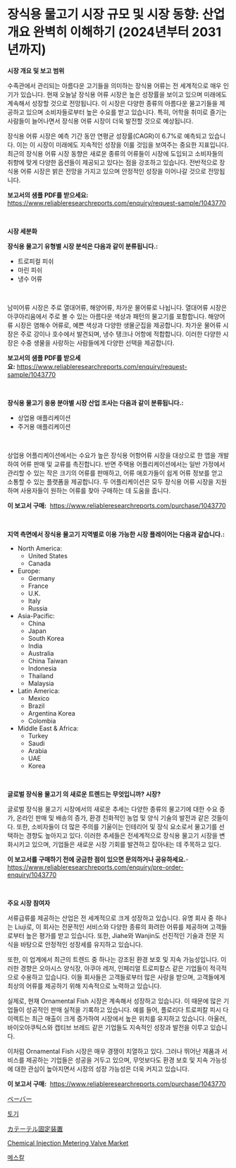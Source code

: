 <p><h1>장식용 물고기 시장 규모 및 시장 동향: 산업 개요 완벽히 이해하기 (2024년부터 2031년까지)</h1></p><p><strong>시장 개요 및 보고 범위</strong></p>
<p><p>수족관에서 관리되는 아름다운 고기들을 의미하는 장식용 어류는 전 세계적으로 매우 인기가 있습니다. 현재 오늘날 장식용 어류 시장은 높은 성장률을 보이고 있으며 미래에도 계속해서 성장할 것으로 전망됩니다. 이 시장은 다양한 종류의 아름다운 물고기들을 제공하고 있으며 소비자들로부터 높은 수요를 받고 있습니다. 특히, 어학을 취미로 즐기는 사람들이 늘어나면서 장식용 어류 시장이 더욱 발전할 것으로 예상됩니다.</p><p>장식용 어류 시장은 예측 기간 동안 연평균 성장률(CAGR)이 6.7%로 예측되고 있습니다. 이는 이 시장이 미래에도 지속적인 성장을 이룰 것임을 보여주는 중요한 지표입니다. 최근의 장식용 어류 시장 동향은 새로운 종류의 어류들이 시장에 도입되고 소비자들의 취향에 맞게 다양한 옵션들이 제공되고 있다는 점을 강조하고 있습니다. 전반적으로 장식용 어류 시장은 밝은 전망을 가지고 있으며 안정적인 성장을 이어나갈 것으로 전망됩니다.</p></p>
<p><strong>보고서의 샘플 PDF를 받으세요:</strong> <a href="https://www.reliableresearchreports.com/enquiry/request-sample/1043770">https://www.reliableresearchreports.com/enquiry/request-sample/1043770</a></p>
<p>&nbsp;</p>
<p><strong>시장 세분화</strong></p>
<p><strong>장식용 물고기 유형별 시장 분석은 다음과 같이 분류됩니다.:</strong></p>
<p><ul><li>트로피컬 피쉬</li><li>마린 피쉬</li><li>냉수 어류</li></ul></p>
<p>&nbsp;</p>
<p><p>남미어류 시장은 주로 열대어류, 해양어류, 차가운 물어류로 나뉩니다. 열대어류 시장은 아쿠아리움에서 주로 볼 수 있는 아름다운 색상과 패턴의 물고기를 포함합니다. 해양어류 시장은 염해수 어류로, 예쁜 색상과 다양한 생물군집을 제공합니다. 차가운 물어류 시장은 주로 강이나 호수에서 발견되며, 냉수 탱크나 어항에 적합합니다. 이러한 다양한 시장은 수중 생물을 사랑하는 사람들에게 다양한 선택을 제공합니다.</p></p>
<p><strong>보고서의 샘플 PDF를 받으세요:</strong>&nbsp;<a href="https://www.reliableresearchreports.com/enquiry/request-sample/1043770">https://www.reliableresearchreports.com/enquiry/request-sample/1043770</a></p>
<p>&nbsp;</p>
<p><strong> 장식용 물고기 응용 분야별 시장 산업 조사는 다음과 같이 분류됩니다.:</strong></p>
<p><ul><li>상업용 애플리케이션</li><li>주거용 애플리케이션</li></ul></p>
<p>&nbsp;</p>
<p><p>상업용 어플리케이션에서는 수요가 높은 장식용 어항어류 시장을 대상으로 한 앱을 개발하여 어류 판매 및 교류를 촉진합니다. 반면 주택용 어플리케이션에서는 일반 가정에서 관리할 수 있는 작은 크기의 어류를 판매하고, 어류 애호가들이 쉽게 어류 정보를 얻고 소통할 수 있는 플랫폼을 제공합니다. 두 어플리케이션은 모두 장식용 어류 시장을 지원하며 사용자들이 원하는 어류를 찾아 구매하는 데 도움을 줍니다.</p></p>
<p><strong>이 보고서 구매:</strong>&nbsp; <a href="https://www.reliableresearchreports.com/purchase/1043770">https://www.reliableresearchreports.com/purchase/1043770</a></p>
<p>&nbsp;</p>
<p><strong>지역 측면에서 장식용 물고기 지역별로 이용 가능한 시장 플레이어는 다음과 같습니다.:</strong></p>
<p><ul>
    <li>
        North America:
        <ul>
            <li>United States</li>
            <li>Canada</li>
        </ul>
    </li>
    <li>
        Europe:
        <ul>
            <li>Germany</li>
            <li>France</li>
            <li>U.K.</li>
            <li>Italy</li>
            <li>Russia</li>
        </ul>
    </li>
    <li>
        Asia-Pacific:
        <ul>
            <li>China</li>
            <li>Japan</li>
            <li>South Korea</li>
            <li>India</li>
            <li>Australia</li>
            <li>China Taiwan</li>
            <li>Indonesia</li>
            <li>Thailand</li>
            <li>Malaysia</li>
        </ul>
    </li>
    <li>
        Latin America:
        <ul>
            <li>Mexico</li>
            <li>Brazil</li>
            <li>Argentina Korea</li>
            <li>Colombia</li>
        </ul>
    </li>
    <li>
        Middle East & Africa:
        <ul>
            <li>Turkey</li>
            <li>Saudi</li>
            <li>Arabia</li>
            <li>UAE</li>
            <li>Korea</li>
        </ul>
    </li>
    </ul></p>
<p>&nbsp;</p>
<p><strong>글로벌 장식용 물고기 의 새로운 트렌드는 무엇입니까? 시장?</strong></p>
<p><p>글로벌 장식용 물고기 시장에서의 새로운 추세는 다양한 종류의 물고기에 대한 수요 증가, 온라인 판매 및 배송의 증가, 환경 친화적인 농업 및 양식 기술의 발전과 같은 것들이다. 또한, 소비자들이 더 많은 주의를 기울이는 인테리어 및 장식 요소로서 물고기를 선택하는 경향도 높아지고 있다. 이러한 추세들은 전세계적으로 장식용 물고기 시장을 변화시키고 있으며, 기업들은 새로운 시장 기회를 발견하고 잡아내는 데 주목하고 있다.</p></p>
<p><strong>이 보고서를 구매하기 전에 궁금한 점이 있으면 문의하거나 공유하세요.</strong>- <a href="https://www.reliableresearchreports.com/enquiry/pre-order-enquiry/1043770">https://www.reliableresearchreports.com/enquiry/pre-order-enquiry/1043770</a></p>
<p>&nbsp;</p>
<p><strong>주요 시장 참여자</strong></p>
<p><p>서류급류를 제공하는 산업은 전 세계적으로 크게 성장하고 있습니다. 유명 회사 중 하나는 Liuji로, 이 회사는 전문적인 서비스와 다양한 종류의 화려한 어류를 제공하며 고객들로부터 높은 평가를 받고 있습니다. 또한, Jiahe와 Wanjin도 선진적인 기술과 전문 지식을 바탕으로 안정적인 성장세를 유지하고 있습니다.</p><p>또한, 이 업계에서 최근의 트렌드 중 하나는 강조된 환경 보호 및 지속 가능성입니다. 이러한 경향은 오아시스 양식장, 아쿠아 레저, 인페리얼 트로피칼스 같은 기업들이 적극적으로 수용하고 있습니다. 이들 회사들은 고객들로부터 많은 사랑을 받으며, 고객들에게 최상의 어류를 제공하기 위해 지속적으로 노력하고 있습니다.</p><p>실제로, 현재 Ornamental Fish 시장은 계속해서 성장하고 있습니다. 이 때문에 많은 기업들이 성공적인 판매 실적을 기록하고 있습니다. 예를 들어, 플로리다 트로피칼 피시 다이렉트는 최근 매출이 크게 증가하여 시장에서 높은 위치를 유지하고 있습니다. 아울러, 바이오아쿠틱스와 캡티브 브레드 같은 기업들도 지속적인 성장과 발전을 이루고 있습니다.</p><p>이처럼 Ornamental Fish 시장은 매우 경쟁이 치열하고 있다. 그러나 뛰어난 제품과 서비스를 제공하는 기업들은 성공을 거두고 있으며, 무엇보다도 환경 보호 및 지속 가능성에 대한 관심이 높아지면서 시장의 성장 가능성은 더욱 커지고 있습니다.</p></p>
<p><strong>이 보고서 구매:</strong>&nbsp;&nbsp;<a href="https://www.reliableresearchreports.com/purchase/1043770">https://www.reliableresearchreports.com/purchase/1043770</a></p>
<p><p><a href="https://github.com/bevdtkn4419963/Market-Research-Report-List-1/blob/main/3804075188662.md">ペーバー</a></p><p><a href="https://github.com/jntpkh496620/Market-Research-Report-List-1/blob/main/8121080188566.md">토기</a></p><p><a href="https://medium.com/@minnieebert2827/%E3%82%AB%E3%83%86%E3%83%BC%E3%83%86%E3%83%AB%E5%9B%BA%E5%AE%9A%E8%A3%85%E7%BD%AE%E5%B8%82%E5%A0%B4%E3%81%AE%E8%A6%8F%E6%A8%A1%E3%81%A8%E5%B8%82%E5%A0%B4%E5%8B%95%E5%90%91-%E5%AE%8C%E5%85%A8%E3%81%AA%E7%94%A3%E6%A5%AD%E6%A6%82%E8%A6%81-2024%E5%B9%B4%E3%81%8B%E3%82%892031%E5%B9%B4-282c8a7d7732">カテーテル固定装置</a></p><p><a href="https://three-jumbo-f6d.notion.site/Chemical-Injection-Metering-Valve-Market-Centers-on-Aspects-such-as-Market-Growth-Market-Share-Mar-8a6e1edc802244bdb2edd4a6bdef981d">Chemical Injection Metering Valve Market</a></p><p><a href="https://medium.com/@ar-medical/%EB%A9%94%EC%8A%A4%EC%B9%BC-%EC%8B%9C%EC%9E%A5-%EB%B3%B4%EA%B3%A0%EC%84%9C%EB%8A%94%EC%9D%B4-%EC%8B%9C%EC%9E%A5%EC%9D%98-%EC%B5%9C%EC%8B%A0-%ED%8A%B8%EB%A0%8C%EB%93%9C%EC%99%80-%EC%84%B1%EC%9E%A5-%EA%B8%B0%ED%9A%8C%EB%A5%BC-%EB%B3%B4%EC%97%AC%EC%A4%8D%EB%8B%88%EB%8B%A4-2d2e3813e435">메스칼</a></p></p>
